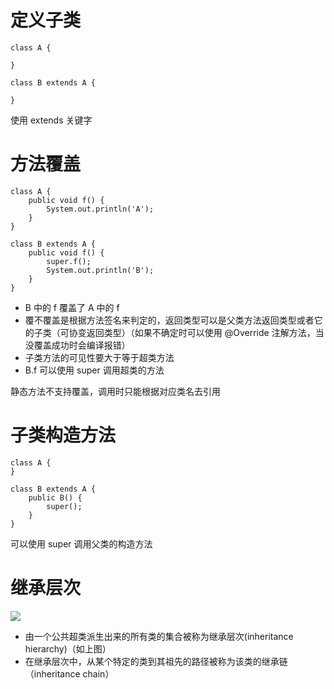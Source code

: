 # 定义子类

```
class A {
    
}

class B extends A {
    
}
```

使用 extends 关键字

# 方法覆盖

```
class A {
    public void f() {
        System.out.println('A');
    }
}

class B extends A {
    public void f() {
        super.f();
        System.out.println('B');
    }
}
```

- B 中的 f 覆盖了 A 中的 f
- 覆不覆盖是根据方法签名来判定的，返回类型可以是父类方法返回类型或者它的子类（可协变返回类型）（如果不确定时可以使用 @Override 注解方法，当没覆盖成功时会编译报错）
- 子类方法的可见性要大于等于超类方法
- B.f 可以使用 super 调用超类的方法

静态方法不支持覆盖，调用时只能根据对应类名去引用

# 子类构造方法

```
class A {
}

class B extends A {
    public B() {
        super();
    }
}
```

可以使用 super 调用父类的构造方法

# 继承层次

![](http://mweb.kevinbai.com/images/16027199169985.jpg)

- 由一个公共超类派生出来的所有类的集合被称为继承层次(inheritance hierarchy)（如上图）
- 在继承层次中，从某个特定的类到其祖先的路径被称为该类的继承链（inheritance chain）
